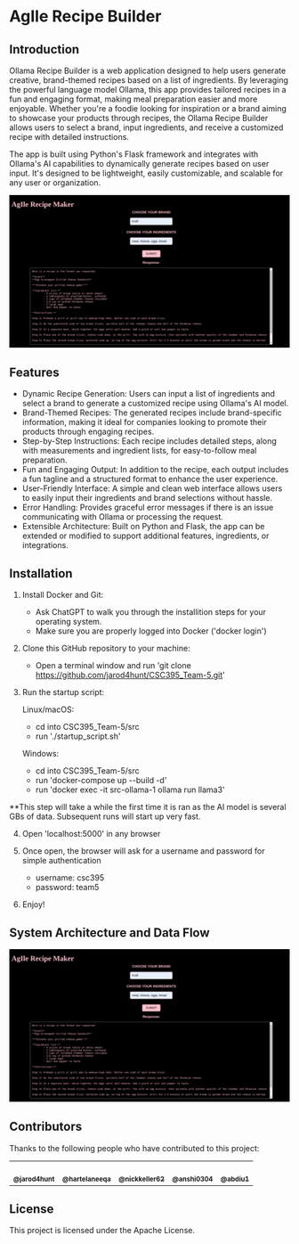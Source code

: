 # AgIle Recipe Builder

## Introduction
Ollama Recipe Builder is a web application designed to help users generate creative, brand-themed recipes based on a list of ingredients. By leveraging the powerful language model Ollama, this app provides tailored recipes in a fun and engaging format, making meal preparation easier and more enjoyable. Whether you're a foodie looking for inspiration or a brand aiming to showcase your products through recipes, the Ollama Recipe Builder allows users to select a brand, input ingredients, and receive a customized recipe with detailed instructions.

The app is built using Python's Flask framework and integrates with Ollama's AI capabilities to dynamically generate recipes based on user input. It's designed to be lightweight, easily customizable, and scalable for any user or organization.

![Example Image](example_output.png)

## Features
- Dynamic Recipe Generation: Users can input a list of ingredients and select a brand to generate a customized recipe using Ollama's AI model.
- Brand-Themed Recipes: The generated recipes include brand-specific information, making it ideal for companies looking to promote their products through engaging recipes.
- Step-by-Step Instructions: Each recipe includes detailed steps, along with measurements and ingredient lists, for easy-to-follow meal preparation.
- Fun and Engaging Output: In addition to the recipe, each output includes a fun tagline and a structured format to enhance the user experience.
- User-Friendly Interface: A simple and clean web interface allows users to easily input their ingredients and brand selections without hassle.
- Error Handling: Provides graceful error messages if there is an issue communicating with Ollama or processing the request.
- Extensible Architecture: Built on Python and Flask, the app can be extended or modified to support additional features, ingredients, or integrations.

## Installation
1) Install Docker and Git:
    - Ask ChatGPT to walk you through the installition steps for your operating system.
    - Make sure you are properly logged into Docker ('docker login')
    
2) Clone this GitHub repository to your machine:
    - Open a terminal window and run 'git clone https://github.com/jarod4hunt/CSC395_Team-5.git'

3) Run the startup script:
         
    Linux/macOS:                                          
    - cd into CSC395_Team-5/src     
    - run './startup_script.sh'
   
    Windows: 
    - cd into CSC395_Team-5/src
    - run 'docker-compose up --build -d'
    - run 'docker exec -it src-ollama-1 ollama run llama3'  

**This step will take a while the first time it is ran as the AI model is several GBs of data. Subsequent runs will start up very fast.

4) Open 'localhost:5000' in any browser

5) Once open, the browser will ask for a username and password for simple authentication
   - username: csc395
   - password: team5

6) Enjoy!

## System Architecture and Data Flow
![Example Image](example_output.png)


## Contributors
Thanks to the following people who have contributed to this project:
<table>
  <tr>
    <td align="center"><a href="https://github.com/jarod4hunt"><img src="https://avatars.githubusercontent.com/jarod4hunt" width="100px;" alt=""/><br /><sub><b>@jarod4hunt</b></sub></a></td>
    <td align="center"><a href="https://github.com/hartelaneeqa"><img src="https://avatars.githubusercontent.com/hartelaneeqa" width="100px;" alt=""/><br /><sub><b>@hartelaneeqa</b></sub></a></td>
    <td align="center"><a href="https://github.com/nickkeller62"><img src="https://avatars.githubusercontent.com/nickkeller62" width="100px;" alt=""/><br /><sub><b>@nickkeller62</b></sub></a></td>
    <td align="center"><a href="https://github.com/anshi0304"><img src="https://avatars.githubusercontent.com/anshi0304" width="100px;" alt=""/><br /><sub><b>@anshi0304</b></sub></a></td>
    <td align="center"><a href="https://github.com/abdiu1"><img src="https://avatars.githubusercontent.com/abdiu1" width="100px;" alt=""/><br /><sub><b>@abdiu1</b></sub></a></td>
  </tr>
</table>

## License
This project is licensed under the Apache License.
